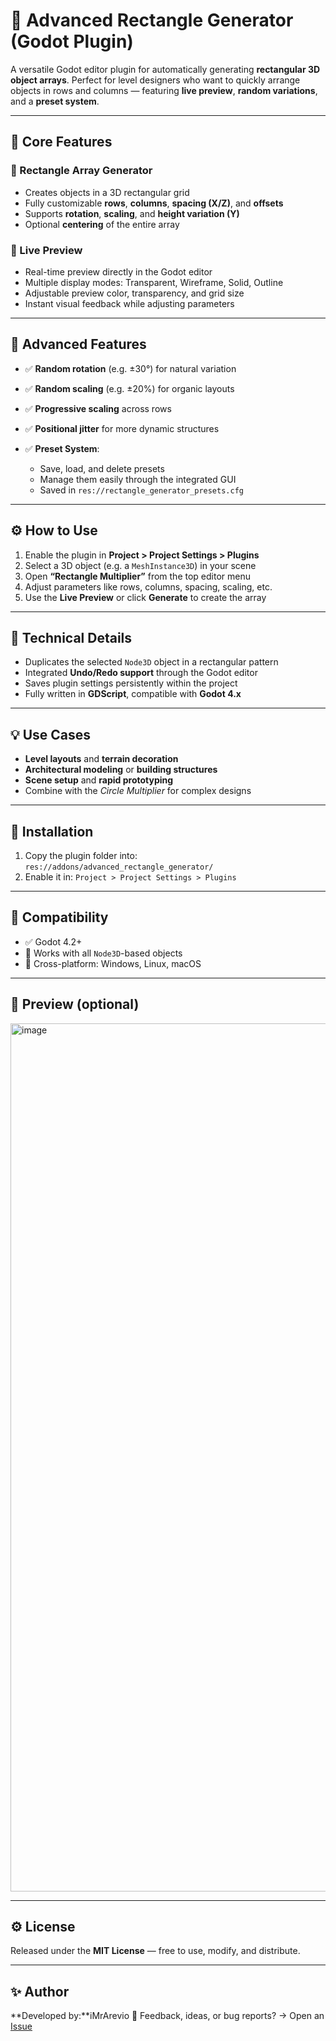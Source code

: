 # 🔷 Advanced Rectangle Generator (Godot Plugin)

A versatile Godot editor plugin for automatically generating **rectangular 3D object arrays**.
Perfect for level designers who want to quickly arrange objects in rows and columns — featuring **live preview**, **random variations**, and a **preset system**.

---

## 🚀 Core Features

### 🔹 Rectangle Array Generator

* Creates objects in a 3D rectangular grid
* Fully customizable **rows**, **columns**, **spacing (X/Z)**, and **offsets**
* Supports **rotation**, **scaling**, and **height variation (Y)**
* Optional **centering** of the entire array

### 🔹 Live Preview

* Real-time preview directly in the Godot editor
* Multiple display modes: Transparent, Wireframe, Solid, Outline
* Adjustable preview color, transparency, and grid size
* Instant visual feedback while adjusting parameters

---

## 🎨 Advanced Features

* ✅ **Random rotation** (e.g. ±30°) for natural variation
* ✅ **Random scaling** (e.g. ±20%) for organic layouts
* ✅ **Progressive scaling** across rows
* ✅ **Positional jitter** for more dynamic structures
* ✅ **Preset System**:

  * Save, load, and delete presets
  * Manage them easily through the integrated GUI
  * Saved in `res://rectangle_generator_presets.cfg`

---

## ⚙️ How to Use

1. Enable the plugin in **Project > Project Settings > Plugins**
2. Select a 3D object (e.g. a `MeshInstance3D`) in your scene
3. Open **“Rectangle Multiplier”** from the top editor menu
4. Adjust parameters like rows, columns, spacing, scaling, etc.
5. Use the **Live Preview** or click **Generate** to create the array

---

## 🧠 Technical Details

* Duplicates the selected `Node3D` object in a rectangular pattern
* Integrated **Undo/Redo support** through the Godot editor
* Saves plugin settings persistently within the project
* Fully written in **GDScript**, compatible with **Godot 4.x**

---

## 💡 Use Cases

* **Level layouts** and **terrain decoration**
* **Architectural modeling** or **building structures**
* **Scene setup** and **rapid prototyping**
* Combine with the *Circle Multiplier* for complex designs

---

## 📁 Installation

1. Copy the plugin folder into:
   `res://addons/advanced_rectangle_generator/`
2. Enable it in:
   `Project > Project Settings > Plugins`

---

## 🧰 Compatibility

* ✅ Godot 4.2+
* 🧱 Works with all `Node3D`-based objects
* 💾 Cross-platform: Windows, Linux, macOS

---

## 📸 Preview (optional)

<img width="2557" height="1389" alt="image" src="https://github.com/user-attachments/assets/c178dd92-e660-4098-b160-e5447e510fa7" />

---

## ⚙️ License

Released under the **MIT License** — free to use, modify, and distribute.

---

## ✨ Author

**Developed by:**iMrArevio
💬 Feedback, ideas, or bug reports?
→ Open an [Issue](../../issues)
